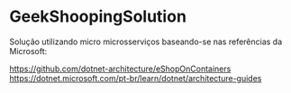 # GeekShoopingSolution


Solução utilizando micro microsserviços baseando-se nas referências da Microsoft:

https://github.com/dotnet-architecture/eShopOnContainers
https://dotnet.microsoft.com/pt-br/learn/dotnet/architecture-guides

